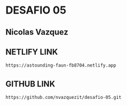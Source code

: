 # DESAFIO 05

## Nicolas Vazquez

## NETLIFY LINK
```sh
https://astounding-faun-fb8704.netlify.app
``` 

## GITHUB LINK
```sh
https://github.com/nvazquezit/desafio-05.git
```